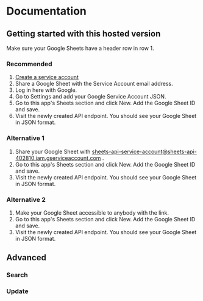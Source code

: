 
# Documentation

## Getting started with this hosted version

Make sure your Google Sheets have a header row in row 1.

### Recommended

1. [Create a service account](https://theoephraim.github.io/node-google-spreadsheet/#/guides/authentication?id=service-account)
1. Share a Google Sheet with the Service Account email address.
1. Log in here with Google.
1. Go to Settings and add your Google Service Account JSON.
1. Go to this app's Sheets section and click New. Add the Google Sheet ID and save.
1. Visit the newly created API endpoint. You should see your Google Sheet in JSON format.
  
### Alternative 1
1. Share your Google Sheet with sheets-api-service-account@sheets-api-402810.iam.gserviceaccount.com .
1. Go to this app's Sheets section and click New. Add the Google Sheet ID and save.
1. Visit the newly created API endpoint. You should see your Google Sheet in JSON format.
  
### Alternative 2
1. Make your Google Sheet accessible to anybody with the link.
1. Go to this app's Sheets section and click New. Add the Google Sheet ID and save.
1. Visit the newly created API endpoint. You should see your Google Sheet in JSON format. 
  
## Advanced
  
### Search

### Update
